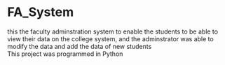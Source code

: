 # FA_System
<p> this the faculty adminstration system to enable the students to be able to view their data on the college system, and the adminstrator was able to modify the data and add the data of new students <br>
This project was programmed in Python</p>
